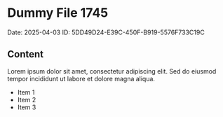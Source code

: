 # Dummy File 1745

Date: 2025-04-03
ID: 5DD49D24-E39C-450F-B919-5576F733C19C

## Content

Lorem ipsum dolor sit amet, consectetur adipiscing elit.
Sed do eiusmod tempor incididunt ut labore et dolore magna aliqua.

* Item 1
* Item 2
* Item 3

